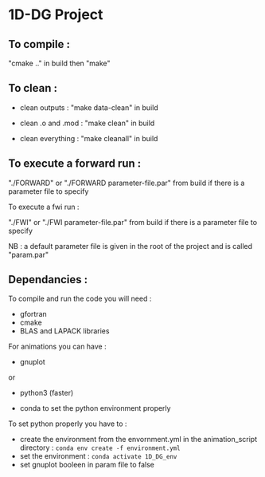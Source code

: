 # 1D-DG Project

## To compile :
"cmake .." in build then "make"

## To clean :
- clean outputs : "make data-clean" in build

- clean .o and .mod : "make clean" in build

- clean everything : "make cleanall" in build

## To execute a forward run :

"./FORWARD" or "./FORWARD parameter-file.par" from build if there is a parameter file to specify

To execute a fwi run :

"./FWI" or "./FWI parameter-file.par" from build if there is a parameter file to specify

NB : a default parameter file is given in the root of the project and is called "param.par"

## Dependancies :
To compile and run the code you will need :

- gfortran
- cmake
- BLAS and LAPACK libraries

For animations you can have :

- gnuplot

or

- python3 (faster)

- conda to set the python environment properly

To set python properly you have to :
- create the environment from the envornment.yml in the animation_script directory : `conda env create -f environment.yml`
- set the environment : `conda activate 1D_DG_env`
- set gnuplot booleen in param file to false